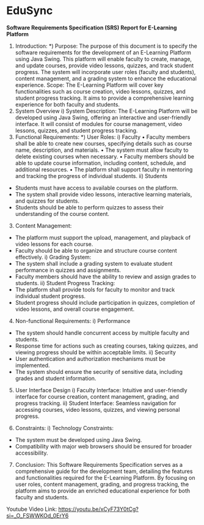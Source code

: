 # EduSync
**Software Requirements Specification (SRS) Report for E-Learning Platform**
1. Introduction:
*) Purpose: The purpose of this document is to specify the software requirements for the development of an E-Learning Platform using Java Swing. This platform will enable faculty to create, manage, and update courses, provide video lessons, quizzes, and track student progress. The system will incorporate user roles (faculty and students), content management, and a grading system to enhance the educational experience.
Scope: The E-Learning Platform will cover key functionalities such as course creation, video lessons, quizzes, and student progress tracking. It aims to provide a comprehensive learning experience for both faculty and students.
2. System Overview
i) System Description:
The E-Learning Platform will be developed using Java Swing, offering an interactive and user-friendly interface. It will consist of modules for course management, video lessons, quizzes, and student progress tracking.
3. Functional Requirements:
*) User Roles:
i) Faculty
•	Faculty members shall be able to create new courses, specifying details such as course name, description, and materials.
•	The system must allow faculty to delete existing courses when necessary.
•	Faculty members should be able to update course information, including content, schedule, and additional resources.
•	The platform shall support faculty in mentoring and tracking the progress of individual students.
ii) Students
- Students must have access to available courses on the platform.
- The system shall provide video lessons, interactive learning materials, and quizzes for students.
- Students should be able to perform quizzes to assess their understanding of the course content.
3) Content Management:
- The platform must support the upload, management, and playback of video lessons for each course.
- Faculty should be able to organize and structure course content effectively.
i) Grading System:
- The system shall include a grading system to evaluate student performance in quizzes and assignments.
- Faculty members should have the ability to review and assign grades to students.
ii) Student Progress Tracking:
- The platform shall provide tools for faculty to monitor and track individual student progress.
- Student progress should include participation in quizzes, completion of video lessons, and overall course engagement.
4) Non-functional Requirements:
i) Performance
- The system should handle concurrent access by multiple faculty and students.
- Response time for actions such as creating courses, taking quizzes, and viewing progress should be within acceptable limits.
ii) Security
- User authentication and authorization mechanisms must be implemented.
- The system should ensure the security of sensitive data, including grades and student information.
5. User Interface Design
i) Faculty Interface: Intuitive and user-friendly interface for course creation, content management, grading, and progress tracking.
ii) Student Interface: Seamless navigation for accessing courses, video lessons, quizzes, and viewing personal progress.
6) Constraints:
i) Technology Constraints:
- The system must be developed using Java Swing.
- Compatibility with major web browsers should be ensured for broader accessibility.
7) Conclusion:
This Software Requirements Specification serves as a comprehensive guide for the development team, detailing the features and functionalities required for the E-Learning Platform. By focusing on user roles, content management, grading, and progress tracking, the platform aims to provide an enriched educational experience for both faculty and students.

Youtube Video Link: https://youtu.be/xCyF73Y0tCg?si=_O_FSWWKOd_0ErY6
